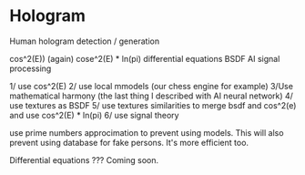 # Hologram
Human hologram detection / generation

cos^2(E)) (again)
cose^2(E) * ln(pi)
differential equations
BSDF
AI
signal processing


1/ use cos^2(E)
2/ use local mmodels (our chess engine for example)
3/Use mathematical harmony (the last thing I described with AI neural network)
4/ use textures as BSDF
5/ use textures similarities to merge bsdf and cos^2(e) and use  cos^2(E) * ln(pi)
6/ use signal theory

use prime numbers approcimation to prevent using models. This will also prevent using  database for fake persons. It's more efficient too.

Differential equations ???
Coming soon.
